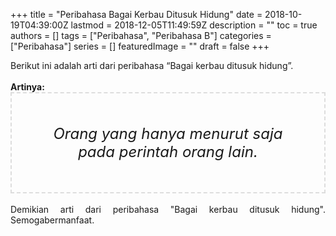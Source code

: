+++
title = "Peribahasa Bagai Kerbau Ditusuk Hidung"
date = 2018-10-19T04:39:00Z
lastmod = 2018-12-05T11:49:59Z
description = ""
toc = true
authors = []
tags = ["Peribahasa", "Peribahasa B"]
categories = ["Peribahasa"]
series = []
featuredImage = ""
draft = false
+++

<div dir="ltr" style="text-align: left;" trbidi="on"><div style="text-align: justify;">Berikut ini adalah arti dari peribahasa “Bagai kerbau ditusuk hidung”.</div><br /><div style="text-align: justify;"><b>Artinya:</b></div><div style="border: 2px dashed #ddd; font-size: 24px; height: auto; margin: 0 auto; padding: 50px; text-align: center; width: auto;"><i>Orang yang hanya menurut saja pada perintah orang lain.</i></div><div style="text-align: justify;"><br /></div><div style="text-align: justify;">Demikian arti dari peribahasa "Bagai kerbau ditusuk hidung". Semogabermanfaat.</div></div>
